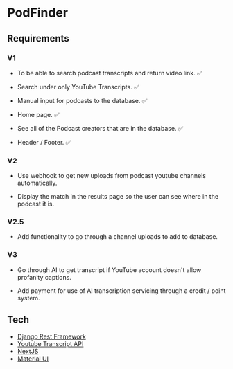 # PodFinder

## Requirements

### V1

- To be able to search podcast transcripts and return video link. :white_check_mark:

- Search under only YouTube Transcripts. :white_check_mark:

- Manual input for podcasts to the database. :white_check_mark:

- Home page. :white_check_mark:

- See all of the Podcast creators that are in the database. :white_check_mark:

- Header / Footer. :white_check_mark:

### V2

- Use webhook to get new uploads from podcast youtube channels automatically.

- Display the match in the results page so the user can see where in the podcast it is.

### V2.5

- Add functionality to go through a channel uploads to add to database.

### V3

- Go through AI to get transcript if YouTube account doesn't allow profanity captions.

- Add payment for use of AI transcription servicing through a credit / point system.

## Tech

- [Django Rest Framework](https://www.django-rest-framework.org/)
- [Youtube Transcript API](https://pypi.org/project/youtube-transcript-api/)
- [NextJS](https://nextjs.org/)
- [Material UI](https://mui.com/)
